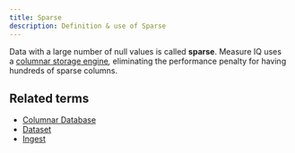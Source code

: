 ```yaml
---
title: Sparse 
description: Definition & use of Sparse 
---
```

Data with a large number of null values is called **sparse**. Measure IQ uses a [columnar storage engine](../columnar-database)*,* eliminating the performance penalty for having hundreds of sparse columns.

## Related terms

- [Columnar Database](../columnar-database)
- [Dataset](../dataset-table)
- [Ingest](../ingest)